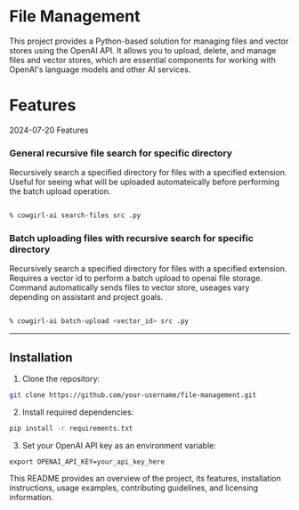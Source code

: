 # File Management

This project provides a Python-based solution for managing files and vector stores using the OpenAI API. It allows you to upload, delete, and manage files and vector stores, which are essential components for working with OpenAI's language models and other AI services.

# Features
2024-07-20 Features


### General recursive file search for specific directory
Recursively search a specified directory for files with a specified extension. Useful for seeing what will be uploaded automateically before performing the batch upload operation. 



```zsh

% cowgirl-ai search-files src .py 

```

### Batch uploading files with recursive search for specific directory
Recursively search a specified directory for files with a specified extension. Requires a vector id to perform a batch upload to openai file storage. Command automatically sends files to vector store, useages vary depending on assistant and project goals.


```zsh

% cowgirl-ai batch-upload <vector_id> src .py 

```

------------

## Installation

1. Clone the repository:

```zsh
git clone https://github.com/your-username/file-management.git
```

2. Install required dependencies:
```zsh
pip install -r requirements.txt
```

3. Set your OpenAI API key as an environment variable:
```
export OPENAI_API_KEY=your_api_key_here
```

This README provides an overview of the project, its features, installation instructions, usage examples, contributing guidelines, and licensing information. 


